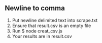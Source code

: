 ## Newline to comma

1. Put newline delimited text into scrape.txt
2. Ensure that result.csv is an empty file
3. Run $ node creat_csv.js
4. Your results are in result.csv
